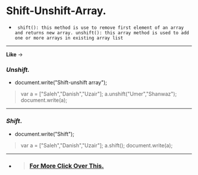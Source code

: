 # Shift-Unshift-Array.
* `` shift(): this method is use to remove first element of an array and returns new array. unshift(): this array method is used to add one or more arrays in existing array list``
---

__Like__ ->
### _Unshift._
* document.write("Shift-unshift array");

 >var a = ["Saleh","Danish","Uzair"];
a.unshift("Umer","Shanwaz");
document.write(a);
---

### _Shift_.
* document.write("Shift");

> var a = ["Saleh","Danish","Uzair"];
a.shift();
document.write(a);
---

* > ### [For More Click Over This.](../Js/shift-unshift-array.js)